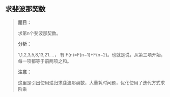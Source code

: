## 求斐波那契数

> **题目：**
>
> 求第n个斐波那契数。
>
> **分析：**
>
> 1,1,2,3,5,8,13,21....，
> 有 F(n)=F(n−1)+F(n−2)。也就是说，从第三项开始，每一项都等于前两项之和。
>
> **注意：**
>
> 这里是引出使用递归求斐波那契数，大量耗时问题，优化使用了迭代方式求阶乘